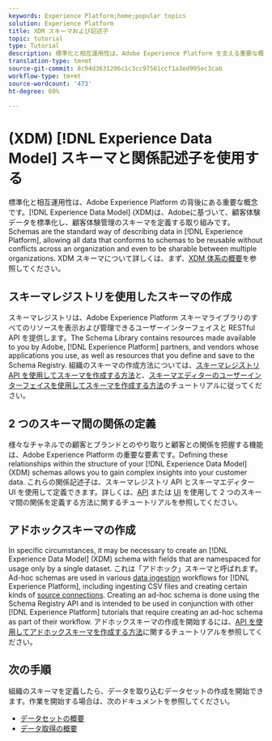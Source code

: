 ```yaml
---
keywords: Experience Platform;home;popular topics
solution: Experience Platform
title: XDM スキーマおよび記述子
topic: tutorial
type: Tutorial
description: 標準化と相互運用性は、Adobe Experience Platform を支える重要な概念です。アドビが推進するエクスペリエンスデータモデル（XDM）は、カスタマーエクスペリエンスデータを標準化し、カスタマーエクスペリエンス管理のスキーマを定義する取り組みです。スキーマは Experience Platform でデータを記述する標準的な方法であり、スキーマに準拠するすべてのデータを、組織全体で競合することなく再利用でき、複数の組織間で共有することもできます。
translation-type: tm+mt
source-git-commit: 8c94d3631296c1c3cc97501ccf1a3ed995ec3cab
workflow-type: tm+mt
source-wordcount: '473'
ht-degree: 60%

---
```



# (XDM) [!DNL Experience Data Model] スキーマと関係記述子を使用する

標準化と相互運用性は、Adobe Experience Platform の背後にある重要な概念です。[!DNL Experience Data Model] (XDM)は、Adobeに基づいて、顧客体験データを標準化し、顧客体験管理のスキーマを定義する取り組みです。 Schemas are the standard way of describing data in [!DNL Experience Platform], allowing all data that conforms to schemas to be reusable without conflicts across an organization and even to be sharable between multiple organizations. XDM スキーマについて詳しくは、まず、[XDM 体系の概要](../xdm/home.md)を参照してください。

## スキーマレジストリを使用したスキーマの作成

スキーマレジストリは、Adobe Experience Platform スキーマライブラリのすべてのリソースを表示および管理できるユーザーインターフェイスと RESTful API を提供します。The Schema Library contains resources made available to you by Adobe, [!DNL Experience Platform] partners, and vendors whose applications you use, as well as resources that you define and save to the Schema Registry. 組織のスキーマの作成方法については、[スキーマレジストリ API を使用してスキーマを作成する方法](../xdm/tutorials/create-schema-api.md)と、[スキーマエディターのユーザーインターフェイスを使用してスキーマを作成する方法](../xdm/tutorials/create-schema-ui.md)のチュートリアルに従ってください。

## 2 つのスキーマ間の関係の定義

様々なチャネルでの顧客とブランドとのやり取りと顧客との関係を把握する機能は、Adobe Experience Platform の重要な要素です。Defining these relationships within the structure of your [!DNL Experience Data Model] (XDM) schemas allows you to gain complex insights into your customer data. これらの関係記述子は、スキーマレジストリ API とスキーマエディター UI を使用して定義できます。詳しくは、[API](../xdm/tutorials/relationship-api.md) または [UI](../xdm/tutorials/relationship-ui.md) を使用して 2 つのスキーマ間の関係を定義する方法に関するチュートリアルを参照してください。

## アドホックスキーマの作成

In specific circumstances, it may be necessary to create an [!DNL Experience Data Model] (XDM) schema with fields that are namespaced for usage only by a single dataset. これは「アドホック」スキーマと呼ばれます。Ad-hoc schemas are used in various [data ingestion](../ingestion/home.md) workflows for [!DNL Experience Platform], including ingesting CSV files and creating certain kinds of [source connections](../sources/home.md). Creating an ad-hoc schema is done using the Schema Registry API and is intended to be used in conjunction with other [!DNL Experience Platform] tutorials that require creating an ad-hoc schema as part of their workflow. アドホックスキーマの作成を開始するには、[API を使用してアドホックスキーマを作成する方法](../xdm/tutorials/ad-hoc.md)に関するチュートリアルを参照してください。

## 次の手順

組織のスキーマを定義したら、データを取り込むデータセットの作成を開始できます。作業を開始する場合は、次のドキュメントを参照してください。

* [データセットの概要](../catalog/datasets/overview.md)
* [データ取得の概要](../ingestion/home.md)